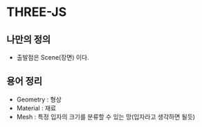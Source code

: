 # THREE-JS

## 나만의 정의

- 출발점은 Scene(장면) 이다.

## 용어 정리

- Geometry : 형상
- Material : 재료
- Mesh : 특정 입자의 크기를 분류할 수 있는 망(입자라고 생각하면 될듯)